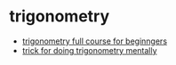 # trigonometry
- [trigonometry full course for beginngers](trigonometry-full-course-for-beginngers)
- [trick for doing trigonometry mentally](https://www.youtube.com/watch?v=jI81WXyFrL0)
